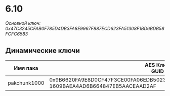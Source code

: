 # 6.10

###### Основной ключ: 0x47C3245CFAB0F785D4DB3FA8E9967F887ECD623FA51308F1BD6BDB58FCFC6583

## Динамические ключи

| Имя пака     | AES Ключ<br/>GUID                                                                                       |
|--------------|---------------------------------------------------------------------------------------------------------|
| pakchunk1000 | 0x9B6620FA9E8D0CF47F3CE00FA06EDB5023DA6CB4F119CFE1F27ACE108C03C7B9<br/>1609BAEA4AD6B664847EB5AACEAAD2AF |